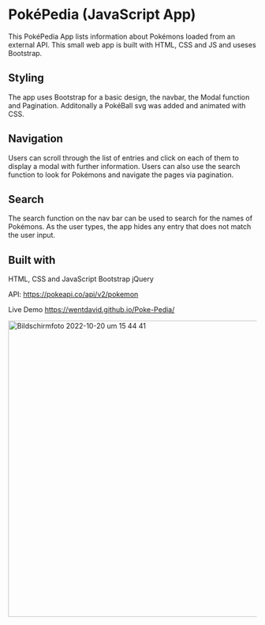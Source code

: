 <h1>PokéPedia (JavaScript App)</h1>

This PokéPedia App lists information about Pokémons loaded from an external API. 
This small web app is built with HTML, CSS and JS and useses Bootstrap. 

<h2>Styling</h2>
The app uses Bootstrap for a basic design, the navbar, the Modal function and Pagination. Additonally a PokéBall svg was added and animated with CSS.

<h2>Navigation</h2>
Users can scroll through the list of entries and click on each of them to display a modal with further information. Users can also use the search function to look for Pokémons and navigate the pages via pagination.

<h2>Search</h2>
The search function on the nav bar can be used to search for the names of Pokémons. As the user types, the app hides any entry that does not match the user input.


<h2>Built with</h2>
HTML, CSS and JavaScript
Bootstrap
jQuery

API: https://pokeapi.co/api/v2/pokemon

Live Demo
https://wentdavid.github.io/Poke-Pedia/

<img width="600" alt="Bildschirmfoto 2022-10-20 um 15 44 41" src="https://user-images.githubusercontent.com/112701190/196965671-f0c9dc37-b909-4c8a-b0ff-13422924d425.png">
